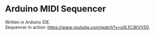 # Arduino MIDI Sequencer
Written in Arduino IDE.<br />
Sequencer in action: https://www.youtube.com/watch?v=u0L1C3KVV50.
